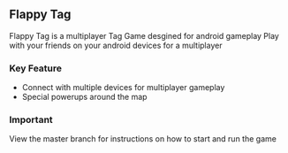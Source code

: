 ## Flappy Tag
Flappy Tag is a multiplayer Tag Game desgined for android gameplay
Play with your friends on your android devices for a multiplayer 

### Key Feature
* Connect with multiple devices for multiplayer gameplay
* Special powerups around the map

### Important
View the master branch for instructions on how to start and run the game

